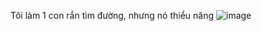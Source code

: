 Tôi làm 1 con rắn tìm đường, nhưng nó thiểu năng
![image](https://user-images.githubusercontent.com/74876682/186645748-f7b0e255-b58a-4f8a-9502-20fa4456e989.png)
